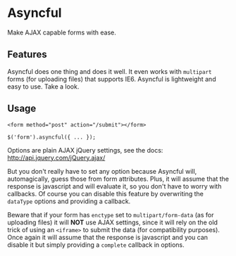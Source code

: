 # Asyncful

Make AJAX capable forms with ease.

## Features

Asyncful does one thing and does it well. It even works with `multipart` forms (for uploading files) that supports IE6. Asyncful is lightweight and easy to use. Take a look.

## Usage

    <form method="post" action="/submit"></form>

    $('form').asyncful({ ... });

Options are plain AJAX jQuery settings, see the docs: http://api.jquery.com/jQuery.ajax/

But you don't really have to set any option because Asyncful will, automagically, guess those from form attributes. Plus, it will assume that the response is javascript and will evaluate it, so you don't have to worry with callbacks. Of course you can disable this feature by overwriting the `dataType` options and providing a callback.

Beware that if your form has `enctype` set to `multipart/form-data` (as for uploading files) it will **NOT** use AJAX settings, since it will rely on the old trick of using an `<iframe>` to submit the data (for compatibility purposes). Once again it will assume that the response is javascript and you can disable it but simply providing a `complete` callback in options.
